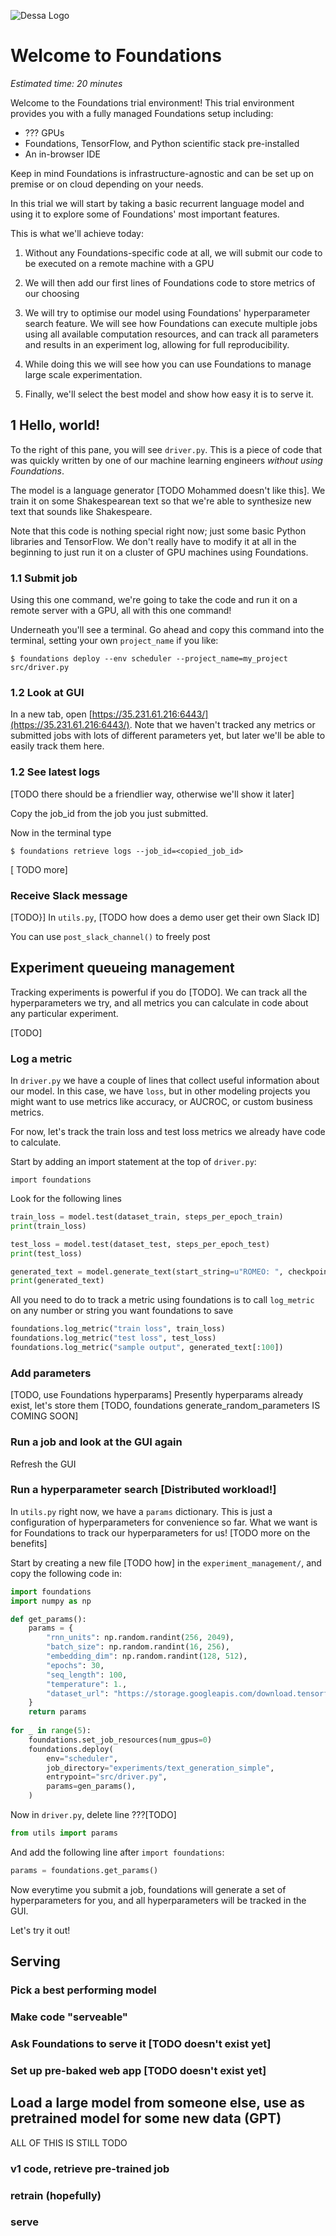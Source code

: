 ![Dessa Logo](https://dessa.com/wp-content/uploads/2018/05/dessa_logo.svg)

# Welcome to Foundations

*Estimated time: 20 minutes*

Welcome to the Foundations trial environment! This trial environment provides you with a fully managed Foundations setup including:

* ??? GPUs
* Foundations, TensorFlow, and Python scientific stack pre-installed 
* An in-browser IDE

Keep in mind Foundations is infrastructure-agnostic and can be set up on premise or on cloud depending on your needs.

In this trial we will start by taking a basic recurrent language model and using it to explore some of Foundations' most important features.

This is what we'll achieve today:

1. Without any Foundations-specific code at all, we will submit our code to be executed on a remote machine with a GPU

1. We will then add our first lines of Foundations code to store metrics of our choosing

1. We will try to optimise our model using Foundations' hyperparameter search feature. We will see how Foundations can execute multiple jobs using all available computation resources, and can track all parameters and results in an experiment log, allowing for full reproducibility.

1. While doing this we will see how you can use Foundations to manage large scale experimentation.

1. Finally, we'll select the best model and show how easy it is to serve it. 



## 1 Hello, world!

To the right of this pane, you will see `driver.py`. This is a piece of code that was quickly written by one of our machine learning engineers _without using Foundations_. 

The model is a language generator [TODO Mohammed doesn't like this]. We train it on some Shakespearean text so that we're able to synthesize new text that sounds like Shakespeare. 
 
Note that this code is nothing special right now; just some basic Python libraries and TensorFlow. We don't really have to modify it at all in the beginning to just run it on a cluster of GPU machines using Foundations. 


### 1.1 Submit job

Using this one command, we're going to take the code and run it on a remote server with a GPU, all with this one command!

Underneath you'll see a terminal. Go ahead and copy this command into the terminal, setting your own `project_name` if you like:

```
$ foundations deploy --env scheduler --project_name=my_project src/driver.py
```

### 1.2 Look at GUI

In a new tab, open [https://35.231.61.216:6443/](https://35.231.61.216:6443/). Note that we haven't tracked any metrics or submitted jobs with lots of different parameters yet, but later we'll be able to easily track them here. 


### 1.2 See latest logs

[TODO there should be a friendlier way, otherwise we'll show it later]

Copy the job_id from the job you just submitted.

Now in the terminal type

```
$ foundations retrieve logs --job_id=<copied_job_id>
```

[ TODO more]

### Receive Slack message

[TODO}]
In `utils.py`, [TODO how does a demo user get their own Slack ID]

You can use `post_slack_channel()` to freely post 

## Experiment queueing management

Tracking experiments is powerful if you do [TODO]. We can track all the hyperparameters we try, and all metrics you can calculate in code about any particular experiment.

[TODO]

### Log a metric 

In `driver.py` we have a couple of lines that collect useful information about our model. In this case, we have `loss`, but in other modeling projects you might want to use metrics like accuracy, or AUCROC, or custom business metrics. 

For now, let's track the train loss and test loss metrics we already have code to calculate.

Start by adding an import statement at the top of `driver.py`:

```
import foundations
```

Look for the following lines


```python
train_loss = model.test(dataset_train, steps_per_epoch_train)
print(train_loss)

test_loss = model.test(dataset_test, steps_per_epoch_test)
print(test_loss)

generated_text = model.generate_text(start_string=u"ROMEO: ", checkpoint_dir='./training_checkpoints', temperature=params['temperature'])
print(generated_text)
 ```
    
 All you need to do to track a metric using foundations is to call `log_metric` on any number or string you want foundations to save
 
 ```python
foundations.log_metric("train loss", train_loss)
foundations.log_metric("test loss", test_loss)
foundations.log_metric("sample output", generated_text[:100])
```

### Add parameters

[TODO, use Foundations hyperparams]
Presently hyperparams already exist, let's store them
[TODO, foundations generate_random_parameters IS COMING SOON]

### Run a job and look at the GUI again

Refresh the GUI


### Run a hyperparameter search [Distributed workload!]

In `utils.py` right now, we have a `params` dictionary. This is just a configuration of hyperparameters for convenience so far. What we want is for Foundations to track our hyperparameters for us! [TODO more on the benefits]

Start by creating a new file [TODO how] in the `experiment_management/`, and copy the following code in:

```python
import foundations
import numpy as np

def get_params():
    params = {
        "rnn_units": np.random.randint(256, 2049),
        "batch_size": np.random.randint(16, 256),
        "embedding_dim": np.random.randint(128, 512),
        "epochs": 30,
        "seq_length": 100,
        "temperature": 1.,
        "dataset_url": "https://storage.googleapis.com/download.tensorflow.org/data/shakespeare.txt"
    }
    return params
    
for _ in range(5):
    foundations.set_job_resources(num_gpus=0)
    foundations.deploy(
        env="scheduler",
        job_directory="experiments/text_generation_simple",
        entrypoint="src/driver.py",
        params=gen_params(),
    )
```

Now in `driver.py`, delete line ???[TODO]

```python
from utils import params
```

And add the following line after `import foundations`:

```python
params = foundations.get_params()
```

Now everytime you submit a job, foundations will generate a set of hyperparameters for you, and all hyperparameters will be tracked in the GUI.

Let's try it out! 



## Serving

### Pick a best performing model

### Make code "serveable"

### Ask Foundations to serve it [TODO doesn't exist yet]

### Set up pre-baked web app [TODO doesn't exist yet]


## Load a large model from someone else, use as pretrained model for some new data (GPT)

ALL OF THIS IS STILL TODO

### v1 code, retrieve pre-trained job

### retrain (hopefully)

### serve

